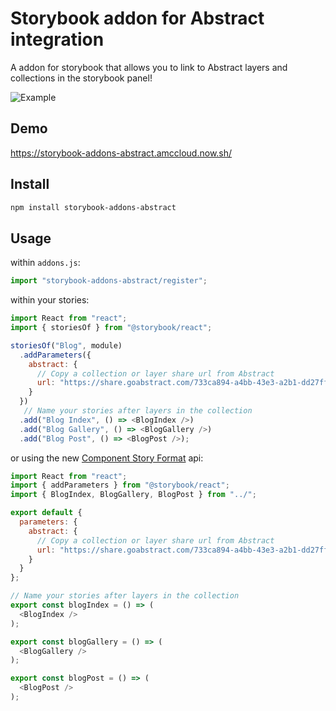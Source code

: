 # Storybook addon for Abstract integration

A addon for storybook that allows you to link to Abstract layers and collections in the storybook panel!

![Example](https://i.imgur.com/EtAb6x3.gif)

## Demo

https://storybook-addons-abstract.amccloud.now.sh/

## Install

```sh
npm install storybook-addons-abstract
```

## Usage

within `addons.js`:

```js
import "storybook-addons-abstract/register";
```

within your stories:

```js
import React from "react";
import { storiesOf } from "@storybook/react";

storiesOf("Blog", module)
  .addParameters({
    abstract: {
      // Copy a collection or layer share url from Abstract
      url: "https://share.goabstract.com/733ca894-a4bb-43e3-a2b1-dd27ff6d00c4"
    }
  })
   // Name your stories after layers in the collection
  .add("Blog Index", () => <BlogIndex />)
  .add("Blog Gallery", () => <BlogGallery />)
  .add("Blog Post", () => <BlogPost />);
```

or using the new [Component Story Format](https://storybook.js.org/docs/formats/component-story-format/) api:

```js
import React from "react";
import { addParameters } from "@storybook/react";
import { BlogIndex, BlogGallery, BlogPost } from "../";

export default {
  parameters: {
    abstract: {
      // Copy a collection or layer share url from Abstract
      url: "https://share.goabstract.com/733ca894-a4bb-43e3-a2b1-dd27ff6d00c4"
    }
  }
};

// Name your stories after layers in the collection
export const blogIndex = () => (
  <BlogIndex />
);

export const blogGallery = () => (
  <BlogGallery />
);

export const blogPost = () => (
  <BlogPost />
);
```
